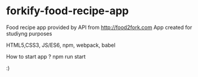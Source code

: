 # forkify-food-recipe-app
Food recipe app provided by API from http://food2fork.com
App created for studiyng purposes

HTML5,CSS3, JS/ES6, npm, webpack, babel

How to start app ?
npm run start

:)
